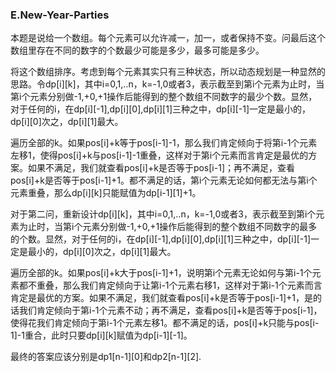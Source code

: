 ### E.New-Year-Parties

本题是说给一个数组。每个元素可以允许减一，加一，或者保持不变。问最后这个数组里存在不同的数字的个数最少可能是多少，最多可能是多少。

将这个数组排序。考虑到每个元素其实只有三种状态，所以动态规划是一种显然的思路。令dp[i][k]，其中i=0,1,..n，k=-1,0或者3，表示截至到第i个元素为止时，当第i个元素分别做-1,+0,+1操作后能得到的整个数组不同数字的最少个数。显然，对于任何的i，在dp[i][-1],dp[i][0],dp[i][1]三种之中，dp[i][-1]一定是最小的，dp[i][0]次之，dp[i][1]最大。

遍历全部的k。如果pos[i]+k等于pos[i-1]-1，那么我们肯定倾向于将第i-1个元素左移1，使得pos[i]+k与pos[i-1]-1重叠，这样对于第i个元素而言肯定是最优的方案。如果不满足，我们就查看pos[i]+k是否等于pos[i-1]；再不满足，查看pos[i]+k是否等于pos[i-1]+1。都不满足的话，第i个元素无论如何都无法与第i个元素重叠，那么dp[i][k]只能赋值为dp[i-1][1]+1。

对于第二问，重新设计dp[i][k]，其中i=0,1,..n，k=-1,0或者3，表示截至到第i个元素为止时，当第i个元素分别做-1,+0,+1操作后能得到的整个数组不同数字的最多的个数。显然，对于任何的i，在dp[i][-1],dp[i][0],dp[i][1]三种之中，dp[i][-1]一定是最小的，dp[i][0]次之，dp[i][1]最大。

遍历全部的k。如果pos[i]+k大于pos[i-1]+1，说明第i个元素无论如何与第i-1个元素都不重叠，那么我们肯定倾向于让第i-1个元素右移1，这样对于第i-1个元素而言肯定是最优的方案。如果不满足，我们就查看pos[i]+k是否等于pos[i-1]+1，是的话我们肯定倾向于第i-1个元素不动；再不满足，查看pos[i]+k是否等于pos[i-1]，使得花我们肯定倾向于第i-1个元素左移1。都不满足的话，pos[i]+k只能与pos[i-1]-1重合，此时只要dp[i][k]赋值为dp[i-1][-1]。

最终的答案应该分别是dp1[n-1][0]和dp2[n-1][2].
